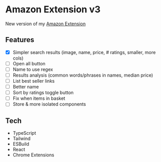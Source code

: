 # Amazon Extension v3

New version of my [Amazon Extension](https://github.com/benpaullamb/amazon-extension-2.0)

## Features

- [x] Simpler search results (image, name, price, # ratings, smaller, more cols)
- [ ] Open all button
- [ ] Name to use regex
- [ ] Results analysis (common words/phrases in names, median price)
- [ ] List best seller links
- [ ] Better name
- [ ] Sort by ratings toggle button
- [ ] Fix when items in basket
- [ ] Store & more isolated components

## Tech

- TypeScript
- Tailwind
- ESBuild
- React
- Chrome Extensions
